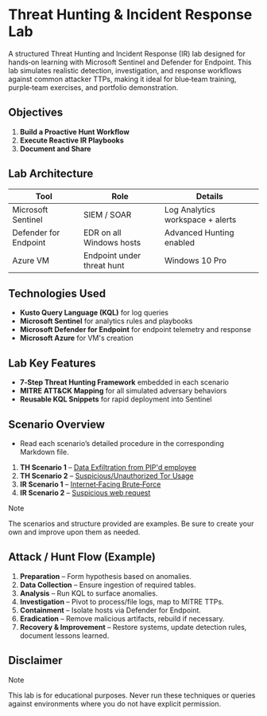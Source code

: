 # Threat Hunting & Incident Response Lab

A structured Threat Hunting and Incident Response (IR) lab designed for hands‑on learning with Microsoft Sentinel and Defender for Endpoint. This lab simulates realistic detection, investigation, and response workflows against common attacker TTPs, making it ideal for blue‑team training, purple‑team exercises, and portfolio demonstration.

## Objectives

1. **Build a Proactive Hunt Workflow**   
2. **Execute Reactive IR Playbooks**  
3. **Document and Share**  

## Lab Architecture

| Tool                | Role                                                         | Details                          |
|--------------------------|--------------------------------------------------------------|----------------------------------|
| Microsoft Sentinel       | SIEM / SOAR                                                  | Log Analytics workspace + alerts |
| Defender for Endpoint    | EDR on all Windows hosts                                     | Advanced Hunting enabled        |
| Azure VM           | Endpoint under threat hunt                                   | Windows 10 Pro                  |

## Technologies Used

- **Kusto Query Language (KQL)** for log queries  
- **Microsoft Sentinel** for analytics rules and playbooks  
- **Microsoft Defender for Endpoint** for endpoint telemetry and response  
- **Microsoft Azure** for VM's creation

## Lab Key Features

- **7‑Step Threat Hunting Framework** embedded in each scenario  
- **MITRE ATT&CK Mapping** for all simulated adversary behaviors  
- **Reusable KQL Snippets** for rapid deployment into Sentinel  

## Scenario Overview
- Read each scenario’s detailed procedure in the corresponding Markdown file.

1. **TH Scenario 1** – [Data Exfiltration from PIP'd employee](/ThreatHunting/Scenario1-DataExfiltration/Scenario1-DataExfiltration.md)
2. **TH Scenario 2** – [Suspicious/Unauthorized Tor Usage](/ThreatHunting/Scenario2-UnauthorizedTORUsage/Scenario2-UnauthorizedTORUsage.md )
3. **IR Scenario 1** – [Internet‑Facing Brute‑Force](/IncidentResponse/Scenario1-BruteForce/Scenario1-BruteForce.md)
4. **IR Scenario 2** – [Suspicious web request](/IncidentResponse/Scenario2-SuspiciousPowershell/Scenario2-SuspiciousPowershell.md)
    
> [!NOTE]
> The scenarios and structure provided are examples. Be sure to create your own and improve upon them as needed.

## Attack / Hunt Flow (Example)

1. **Preparation** – Form hypothesis based on anomalies.  
2. **Data Collection** – Ensure ingestion of required tables.  
3. **Analysis** – Run KQL to surface anomalies.  
4. **Investigation** – Pivot to process/file logs, map to MITRE TTPs.  
5. **Containment** – Isolate hosts via Defender for Endpoint.  
6. **Eradication** – Remove malicious artifacts, rebuild if necessary.  
7. **Recovery & Improvement** – Restore systems, update detection rules, document lessons learned.

## Disclaimer

> [!NOTE] 
> This lab is for educational purposes. Never run these techniques or queries against environments where you do not have explicit permission.


